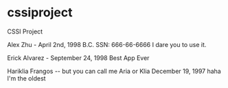 # cssiproject
CSSI Project

Alex Zhu - April 2nd, 1998 B.C.
SSN: 666-66-6666
I dare you to use it.

Erick Alvarez - September 24, 1998
Best App Ever

Hariklia Frangos -- but you can call me Aria or Klia
December 19, 1997
haha I'm the oldest

